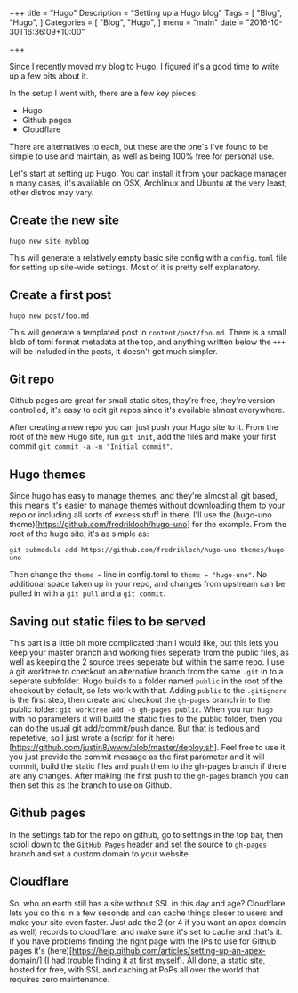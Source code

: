 +++
title = "Hugo"
Description = "Setting up a Hugo blog"
Tags = [
  "Blog",
  "Hugo",
]
Categories = [
  "Blog",
  "Hugo",
]
menu = "main"
date = "2016-10-30T16:36:09+10:00"

+++

Since I recently moved my blog to Hugo, I figured it's a good time to write up a few bits about it.

In the setup I went with, there are a few key pieces:

- Hugo
- Github pages
- Cloudflare

There are alternatives to each, but these are the one's I've found to be simple to use and maintain, as well as being 100% free for personal use.

Let's start at setting up Hugo. You can install it from your package manager n many cases, it's available on OSX, Archlinux and Ubuntu at the very least; other distros may vary.

## Create the new site
`hugo new site myblog`

This will generate a relatively empty basic site config with a `config.toml` file for setting up site-wide settings. Most of it is pretty self explanatory.

## Create a first post
`hugo new post/foo.md`

This will generate a templated post in `content/post/foo.md`. There is a small blob of toml format metadata at the top, and anything written below the `+++` will be included in the posts, it doesn't get much simpler.

## Git repo
Github pages are great for small static sites, they're free, they're version controlled, it's easy to edit git repos since it's available almost everywhere.

After creating a new repo you can just push your Hugo site to it.
From the root of the new Hugo site, run `git init`, add the files and make your first commit `git commit -a -m "Initial commit"`.


## Hugo themes
Since hugo has easy to manage themes, and they're almost all git based, this means it's easier to manage themes without downloading them to your repo or including all sorts of excess stuff in there. I'll use the (hugo-uno theme)[https://github.com/fredrikloch/hugo-uno] for the example. From the root of the hugo site, it's as simple as:

`git submodule add https://github.com/fredrikloch/hugo-uno themes/hugo-uno`

Then change the `theme =` line in config.toml to `theme = "hugo-uno"`. No additional space taken up in your repo, and changes from upstream can be pulled in with a `git pull` and a `git commit`.

## Saving out static files to be served
This part is a little bit more complicated than I would like, but this lets you keep your master branch and working files seperate from the public files, as well as keeping the 2 source trees seperate but within the same repo. I use a git worktree to checkout an alternative branch from the same `.git` in to a seperate subfolder. Hugo builds to a folder named `public` in the root of the checkout by default, so lets work with that. Adding `public` to the `.gitignore` is the first step, then create and checkout the `gh-pages` branch in to the public folder: `git worktree add -b gh-pages public`. When you run `hugo` with no parameters it will build the static files to the public folder, then you can do the usual git add/commit/push dance. But that is tedious and repetetive, so I just wrote a (script for it here)[https://github.com/justin8/www/blob/master/deploy.sh]. Feel free to use it, you just provide the commit message as the first parameter and it will commit, build the static files and push them to the gh-pages branch if there are any changes. After making the first push to the `gh-pages` branch you can then set this as the branch to use on Github.

## Github pages
In the settings tab for the repo on github, go to settings in the top bar, then scroll down to the `GitHub Pages` header and set the source to `gh-pages` branch and set a custom domain to your website.

## Cloudflare
So, who on earth still has a site without SSL in this day and age? Cloudflare lets you do this in a few seconds and can cache things closer to users and make your site even faster. Just add the 2 (or 4 if you want an apex domain as well) records to cloudflare, and make sure it's set to cache and that's it. If you have problems finding the right page with the IPs to use for Github pages it's (here)[https://help.github.com/articles/setting-up-an-apex-domain/] (I had trouble finding it at first myself). All done, a static site, hosted for free, with SSL and caching at PoPs all over the world that requires zero maintenance.

